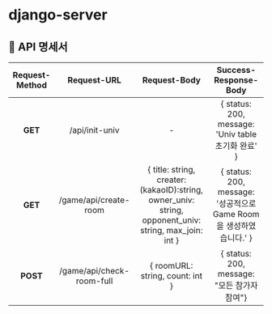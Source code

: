 # django-server


## 📜 API 명세서

| Request-Method | Request-URL | Request-Body | Success-Response-Body |
|:---:|:---:|:---:|:---:|
| **GET** | /api/init-univ | - | { status: 200, message: 'Univ table 초기화 완료' } |
| **GET** | /game/api/create-room | { title: string, creater: (kakaoID):string, owner_univ: string, opponent_univ: string, max_join: int } | { status: 200, message: '성공적으로 Game Room을 생성하였습니다.' } |
| **POST** | /game/api/check-room-full | { roomURL: string, count: int } | { status: 200, message: "모든 참가자 참여"} |
